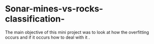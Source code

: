 # Sonar-mines-vs-rocks-classification-
The main objective of this mini project was to look at how the overfitting occurs and if it occurs how to deal with it . 
